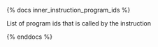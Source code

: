 {% docs inner_instruction_program_ids %}

List of program ids that is called by the instruction

{% enddocs %}